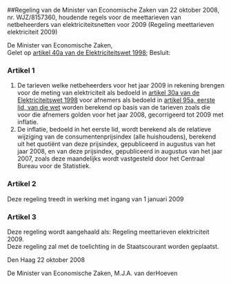 <meta http-equiv='Content-Type' content='text/html; charset=utf-8' />

##Regeling van de Minister van Economische Zaken van 22 oktober 2008, nr. WJZ/8157360, houdende regels voor de meettarieven van netbeheerders van elektriciteitsnetten voor 2009 (Regeling meettarieven elektriciteit 2009)

De Minister van Economische Zaken,  
Gelet op [artikel 40a van de Elektriciteitswet 1998](../../../../../../wet/elektriciteitswet/1998/BWBR0009755/README.md);
Besluit:    

### Artikel  1  

1.  De tarieven welke netbeheerders voor het jaar 2009 in rekening brengen voor de meting van elektriciteit als bedoeld in [artikel 30a van de Elektriciteitswet 1998](../../../../../../wet/elektriciteitswet/1998/BWBR0009755/README.md) voor afnemers als bedoeld in [artikel 95a, eerste lid, van die wet](../../../../../../wet/elektriciteitswet/1998/BWBR0009755/README.md) worden berekend op basis van de tarieven zoals die voor die afnemers golden voor het jaar 2008, gecorrigeerd tot 2009 met inflatie.   
2.  De inflatie, bedoeld in het eerste lid, wordt berekend als de relatieve wijziging van de consumentenprijsindex (alle huishoudens), berekend uit het quotiënt van deze prijsindex, gepubliceerd in augustus van het jaar 2008, en van deze prijsindex, gepubliceerd in augustus van het jaar 2007, zoals deze maandelijks wordt vastgesteld door het Centraal Bureau voor de Statistiek.   

### Artikel  2  

Deze regeling treedt in werking met ingang van 1 januari 2009  

### Artikel  3  

Deze regeling wordt aangehaald als: Regeling meettarieven elektriciteit 2009.  
Deze regeling zal met de toelichting in de Staatscourant worden geplaatst.   

Den Haag 
22 oktober 2008   

De 
Minister van Economische Zaken, 
M.J.A. van derHoeven   
